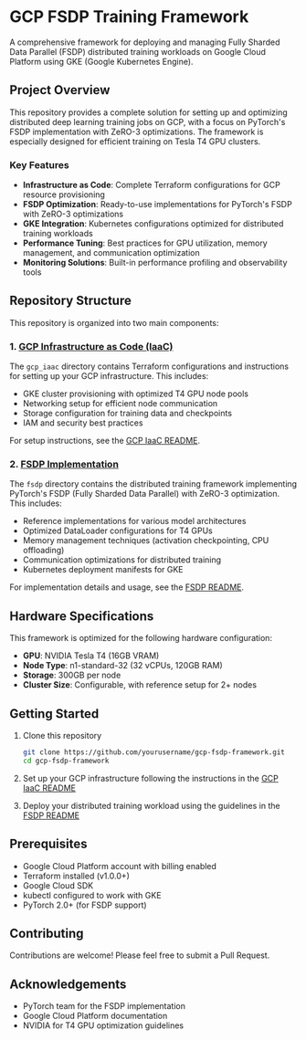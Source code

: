 # GCP FSDP Training Framework

A comprehensive framework for deploying and managing Fully Sharded Data Parallel (FSDP) distributed training workloads on Google Cloud Platform using GKE (Google Kubernetes Engine).

## Project Overview

This repository provides a complete solution for setting up and optimizing distributed deep learning training jobs on GCP, with a focus on PyTorch's FSDP implementation with ZeRO-3 optimizations. The framework is especially designed for efficient training on Tesla T4 GPU clusters.

### Key Features

- **Infrastructure as Code**: Complete Terraform configurations for GCP resource provisioning
- **FSDP Optimization**: Ready-to-use implementations for PyTorch's FSDP with ZeRO-3 optimizations
- **GKE Integration**: Kubernetes configurations optimized for distributed training workloads
- **Performance Tuning**: Best practices for GPU utilization, memory management, and communication optimization
- **Monitoring Solutions**: Built-in performance profiling and observability tools

## Repository Structure

This repository is organized into two main components:

### 1. [GCP Infrastructure as Code (IaaC)](./gcp_iaac/)

The `gcp_iaac` directory contains Terraform configurations and instructions for setting up your GCP infrastructure. This includes:

- GKE cluster provisioning with optimized T4 GPU node pools
- Networking setup for efficient node communication
- Storage configuration for training data and checkpoints
- IAM and security best practices

For setup instructions, see the [GCP IaaC README](./gcp_iaac/README.md).

### 2. [FSDP Implementation](./fsdp/)

The `fsdp` directory contains the distributed training framework implementing PyTorch's FSDP (Fully Sharded Data Parallel) with ZeRO-3 optimization. This includes:

- Reference implementations for various model architectures
- Optimized DataLoader configurations for T4 GPUs
- Memory management techniques (activation checkpointing, CPU offloading)
- Communication optimizations for distributed training
- Kubernetes deployment manifests for GKE

For implementation details and usage, see the [FSDP README](./fsdp/README.md).

## Hardware Specifications

This framework is optimized for the following hardware configuration:

- **GPU**: NVIDIA Tesla T4 (16GB VRAM)
- **Node Type**: n1-standard-32 (32 vCPUs, 120GB RAM)
- **Storage**: 300GB per node
- **Cluster Size**: Configurable, with reference setup for 2+ nodes

## Getting Started

1. Clone this repository
   ```bash
   git clone https://github.com/yourusername/gcp-fsdp-framework.git
   cd gcp-fsdp-framework
   ```

2. Set up your GCP infrastructure following the instructions in the [GCP IaaC README](./gcp_iaac/README.md)

3. Deploy your distributed training workload using the guidelines in the [FSDP README](./fsdp/README.md)

## Prerequisites

- Google Cloud Platform account with billing enabled
- Terraform installed (v1.0.0+)
- Google Cloud SDK
- kubectl configured to work with GKE
- PyTorch 2.0+ (for FSDP support)

## Contributing

Contributions are welcome! Please feel free to submit a Pull Request.

## Acknowledgements

- PyTorch team for the FSDP implementation
- Google Cloud Platform documentation
- NVIDIA for T4 GPU optimization guidelines